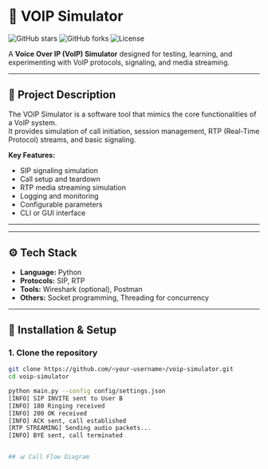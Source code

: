 
# 📡 VOIP Simulator

![GitHub stars](https://img.shields.io/github/stars/Srinidhivengala/voip-simulator?style=social)
![GitHub forks](https://img.shields.io/github/forks/Srinidhivengala/voip-simulator?style=social)
![License](https://img.shields.io/badge/license-MIT-blue)

A **Voice Over IP (VoIP) Simulator** designed for testing, learning, and experimenting with VoIP protocols, signaling, and media streaming.

---

## 📖 Project Description

The VOIP Simulator is a software tool that mimics the core functionalities of a VoIP system.  
It provides simulation of call initiation, session management, RTP (Real-Time Protocol) streams, and basic signaling.  

**Key Features:**
- SIP signaling simulation
- Call setup and teardown
- RTP media streaming simulation
- Logging and monitoring
- Configurable parameters
- CLI or GUI interface

---

---

## ⚙️ Tech Stack

- **Language:** Python
- **Protocols:** SIP, RTP
- **Tools:** Wireshark (optional), Postman  
- **Others:** Socket programming, Threading for concurrency

---

## 🚀 Installation & Setup

### 1. Clone the repository
```bash
git clone https://github.com/<your-username>/voip-simulator.git
cd voip-simulator

python main.py --config config/settings.json
[INFO] SIP INVITE sent to User B
[INFO] 180 Ringing received
[INFO] 200 OK received
[INFO] ACK sent, call established
[RTP STREAMING] Sending audio packets...
[INFO] BYE sent, call terminated


## 📊 Call Flow Diagram

